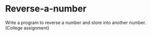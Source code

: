 # Reverse-a-number
 Write a program to reverse a number and store into another number. (College assignment)
